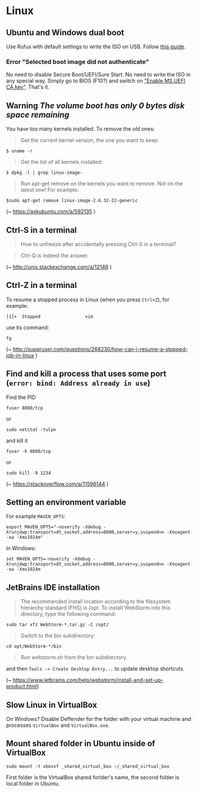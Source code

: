 # Linux

## Ubuntu and Windows dual boot

Use Rufus with default settings to write the ISO on USB. Follow [this guide](https://www.mikekasberg.com/blog/2024/05/20/dual-boot-ubuntu-24-04-and-windows-with-encryption.html). 

### Error "Selected boot image did not authenticate"

No need to disable Secure Boot/UEFI/Sure Start. No need to write the ISO in any special way. Simply go to BIOS (F10?) and switch on ["Enable MS UEFI CA key"](https://support.hp.com/gb-en/document/ish_8680345-8679627-16). That's it.

## Warning _The volume boot has only 0 bytes disk space remaining_

You have too many kernels installed. To remove the *old* ones:

> Get the current kernel version, the one you want to keep:

    $ uname -r

> Get the list of all kernels installed:

    $ dpkg -l | grep linux-image-

> Run apt-get remove on the kernels you want to remove. Not on the latest one! For example:

    $sudo apt-get remove linux-image-2.6.32-22-generic

(~ https://askubuntu.com/a/592135 )


## Ctrl-S in a terminal

> How to unfreeze after accidentally pressing Ctrl-S in a terminal?

> Ctrl-Q is indeed the answer.

(~ http://unix.stackexchange.com/a/12146 )

## Ctrl-Z in a terminal

To resume a stopped process in Linux (when you press `Ctrl+Z`), for example:

    [1]+  Stopped                 vim

use tis command:

    fg

(~ http://superuser.com/questions/268230/how-can-i-resume-a-stopped-job-in-linux )

## Find and kill a process that uses some port (`error: bind: Address already in use`)

Find the PID	

    fuser 8080/tcp 

or

    sudo netstat -tulpn

and kill it

    fuser -k 8080/tcp 

or 

    sudo kill -9 1234

(~ https://stackoverflow.com/a/11596144 )

## Setting an environment variable

For example `MAVEN_OPTS`: 

    export MAVEN_OPTS="-noverify -Xdebug -Xrunjdwp:transport=dt_socket,address=8000,server=y,suspend=n -Xnoagent -ea -Xmx1024m"

In Windows:

    set MAVEN_OPTS=-noverify -Xdebug -Xrunjdwp:transport=dt_socket,address=8000,server=y,suspend=n -Xnoagent -ea -Xmx1024m

## JetBrains IDE installation

> The recommended install location according to the filesystem hierarchy standard (FHS) is /opt. To install WebStorm into this directory, type the following command:

    sudo tar xfz WebStorm-*.tar.gz -C /opt/

> Switch to the bin subdirectory:

    cd opt/WebStorm-*/bin

> Run webstorm.sh from the bin subdirectory.

and then `Tools -> Create Desktop Entry...` to update desktop shortcuts.

(~ https://www.jetbrains.com/help/webstorm/install-and-set-up-product.html)

## Slow Linux in VirtualBox

On Windows? Disable Deffender for the folder with your virtual machine and processes `VirtualBox` and `VirtualBox.exe`.

## Mount shared folder in Ubuntu inside of VirtualBox

    sudo mount -t vboxsf _shared_virtual_box ~/_shared_virtual_box
    
First folder is the VirtualBox shared forlder's name, the second folder is local folder in Ubuntu.
